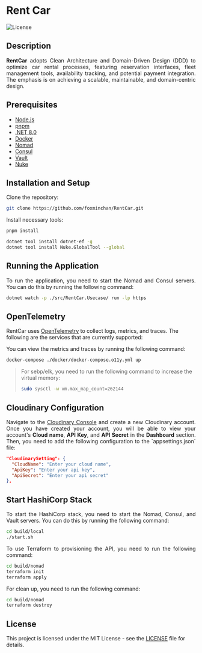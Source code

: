 # Rent Car

![License](https://img.shields.io/github/license/foxminchan/RentCar?label=License)

## Description

<p align="justify">
<b>RentCar</b> adopts Clean Architecture and Domain-Driven Design (DDD) to optimize car rental processes, featuring reservation interfaces, fleet management tools, availability tracking, and potential payment integration. The emphasis is on achieving a scalable, maintainable, and domain-centric design.
</p>

## Prerequisites

- [Node.js](https://nodejs.org/en/)
- [pnpm](https://pnpm.io/)
- [.NET 8.0](https://dotnet.microsoft.com/download/dotnet/8.0)
- [Docker](https://www.docker.com/)
- [Nomad](https://www.nomadproject.io/)
- [Consul](https://www.consul.io/)
- [Vault](https://www.vaultproject.io/)
- [Nuke](https://nuke.build/)

## Installation and Setup

Clone the repository:

```bash
git clone https://github.com/foxminchan/RentCar.git
```

Install necessary tools:

```bash
pnpm install

dotnet tool install dotnet-ef -g
dotnet tool install Nuke.GlobalTool --global
```

## Running the Application

<p align="justify">
To run the application, you need to start the Nomad and Consul servers. You can do this by running the following command:
</p>

```bash
dotnet watch -p ./src/RentCar.Usecase/ run -lp https
```

## OpenTelemetry

RentCar uses [OpenTelemetry](https://opentelemetry.io/) to collect logs, metrics, and traces. The following are the services that are currently supported:

You can view the metrics and traces by running the following command:

```bash
docker-compose ./docker/docker-compose.o11y.yml up
```

> For sebp/elk, you need to run the following command to increase the virtual memory:
>
> ```bash
> sudo sysctl -w vm.max_map_count=262144
> ```

## Cloudinary Configuration

<p align="justify">
Navigate to the <a href="https://cloudinary.com/console">Cloudinary Console</a> and create a new Cloudinary account. Once you have created your account, you will be able to view your account's <b>Cloud name</b>, <b>API Key</b>, and <b>API Secret</b> in the <b>Dashboard</b> section. Then, you need to add the following configuration to the `appsettings.json` file:
</p>

```json
"CloudinarySetting": {
  "CloudName": "Enter your cloud name",
  "ApiKey": "Enter your api key",
  "ApiSecret": "Enter your api secret"
},
```

## Start HashiCorp Stack

<p align="justify">
To start the HashiCorp stack, you need to start the Nomad, Consul, and Vault servers. You can do this by running the following command:
</p>

```bash
cd build/local
./start.sh
```

<p align="justify">
To use Terraform to provisioning the API, you need to run the following command:
</p>

```bash
cd build/nomad
terraform init
terraform apply
```

<p align="justify">
For clean up, you need to run the following command:
</p>

```bash
cd build/nomad
terraform destroy
```

## License

This project is licensed under the MIT License - see the [LICENSE](LICENSE) file for details.

